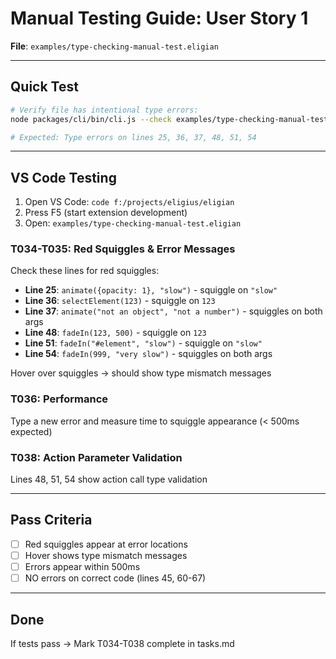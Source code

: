 # Manual Testing Guide: User Story 1

**File**: `examples/type-checking-manual-test.eligian`

---

## Quick Test

```bash
# Verify file has intentional type errors:
node packages/cli/bin/cli.js --check examples/type-checking-manual-test.eligian

# Expected: Type errors on lines 25, 36, 37, 48, 51, 54
```

---

## VS Code Testing

1. Open VS Code: `code f:/projects/eligius/eligian`
2. Press F5 (start extension development)
3. Open: `examples/type-checking-manual-test.eligian`

### T034-T035: Red Squiggles & Error Messages

Check these lines for red squiggles:
- **Line 25**: `animate({opacity: 1}, "slow")` - squiggle on `"slow"`
- **Line 36**: `selectElement(123)` - squiggle on `123`
- **Line 37**: `animate("not an object", "not a number")` - squiggles on both args
- **Line 48**: `fadeIn(123, 500)` - squiggle on `123`
- **Line 51**: `fadeIn("#element", "slow")` - squiggle on `"slow"`
- **Line 54**: `fadeIn(999, "very slow")` - squiggles on both args

Hover over squiggles → should show type mismatch messages

### T036: Performance

Type a new error and measure time to squiggle appearance (< 500ms expected)

### T038: Action Parameter Validation

Lines 48, 51, 54 show action call type validation

---

## Pass Criteria

- [ ] Red squiggles appear at error locations
- [ ] Hover shows type mismatch messages
- [ ] Errors appear within 500ms
- [ ] NO errors on correct code (lines 45, 60-67)

---

## Done

If tests pass → Mark T034-T038 complete in tasks.md

